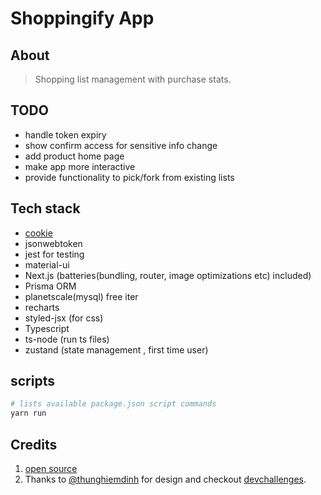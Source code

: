 # Shoppingify App

## About

> Shopping list management with purchase stats. 

## TODO

- handle token expiry
- show confirm access for sensitive info change
- add product home page
- make app more interactive
- provide functionality to pick/fork from existing lists

## Tech stack

- [cookie](https://www.npmjs.com/package/cookie)
- jsonwebtoken
- jest for testing
- material-ui
- Next.js (batteries(bundling, router, image optimizations etc) included)
- Prisma ORM
- planetscale(mysql) free iter
- recharts
- styled-jsx (for css)
- Typescript
- ts-node (run ts files)
- zustand (state management , first time user)

## scripts

```sh
# lists available package.json script commands
yarn run
```

## Credits

1. [open source](https://gist.github.com/zkindest/d5cfdef2d1b7767e8df321f9fd56f79b)
2. Thanks to [@thunghiemdinh](https://twitter.com/thunghiemdinh) for design and checkout [devchallenges](https://devchallenges.io/).
